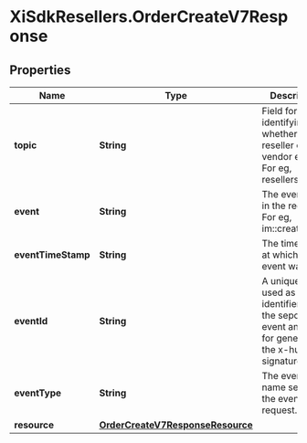 # XiSdkResellers.OrderCreateV7Response

## Properties

Name | Type | Description | Notes
------------ | ------------- | ------------- | -------------
**topic** | **String** | Field for identifying whether it is a reseller or vendor event. For eg, resellers/orders | [optional] 
**event** | **String** | The event sent in the request. For eg, im::create. | [optional] 
**eventTimeStamp** | **String** | The timestamp at which the event was sent. | [optional] 
**eventId** | **String** | A unique id used as identifier for the sepcific event and used for generating the x-hub signature. | [optional] 
**eventType** | **String** | The event name sent in the event request. | [optional] 
**resource** | [**OrderCreateV7ResponseResource**](OrderCreateV7ResponseResource.md) |  | [optional] 


